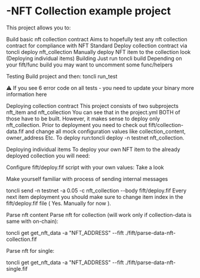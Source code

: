 # -NFT Collection example project
This project allows you to:

Build basic nft collection contract
Aims to hopefully test any nft collection contract for compliance with NFT Standard
Deploy collection contract via toncli deploy nft_collection
Manually deploy NFT item to the collection look (Deploying individual items)
Building
Just run toncli build Depending on your fift/func build you may want to uncomment some func/helpers

Testing
Build project and then: toncli run_test

⚠ If you see 6 error code on all tests - you need to update your binary more information here

Deploying collection contract
This project consists of two subprojects nft_item and nft_collection You can see that in the project.yml BOTH of those have to be built. However, it makes sense to deploy only nft_collection.
Prior to deployment you need to check out fift/collection-data.fif and change all mock configuration values like collection_content, owner_address Etc.
To deploy run:toncli deploy -n testnet nft_collection.

Deploying individual items
To deploy your own NFT item to the already deployed collection you will need:

Configure fift/deploy.fif script with your own values: Take a look

Make yourself familiar with process of sending internal messages

toncli send -n testnet -a 0.05 -c nft_collection --body fift/deploy.fif
Every next item deployment you should make sure to change item index in the fift/deploy.fif file ( Yes. Manually for now ).

Parse nft content
Parse nft for collection (will work only if collection-data is same with on-chain):

toncli get get_nft_data -a "NFT_ADDRESS" --fift ./fift/parse-data-nft-collection.fif

Parse nft for single:

toncli get get_nft_data -a "NFT_ADDRESS" --fift ./fift/parse-data-nft-single.fif
